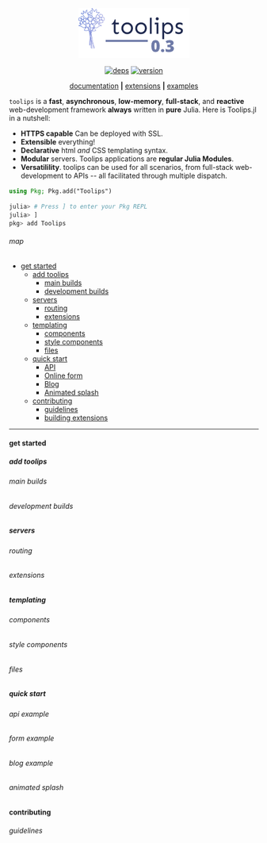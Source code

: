 <div align = "center">
  <img src="https://github.com/ChifiSource/image_dump/blob/main/toolips/toolips03.png" /img>

[![deps](https://juliahub.com/docs/Toolips/deps.svg)](https://juliahub.com/ui/Packages/Toolips/TrAr4?t=2)
[![version](https://juliahub.com/docs/Toolips/version.svg)](https://juliahub.com/ui/Packages/Toolips/TrAr4)
</br>

[documentation](https://documentation.c/toolips) **|** [extensions](https://github.com/ChifiSource#toolips-extensions) **|** [examples](https://github.com/ChifiSource/OliveNotebooks.jl/tree/main/toolips)

</div>

`toolips` is a **fast**, **asynchronous**, **low-memory**, **full-stack**, and **reactive** web-development framework **always** written in **pure** Julia. Here is Toolips.jl in a nutshell:
- **HTTPS capable** Can be deployed with SSL.
- **Extensible** everything!
- **Declarative** html *and* CSS templating syntax.
- **Modular** servers. Toolips applications are **regular Julia Modules**.
- **Versatilility**. toolips can be used for all scenarios, from full-stack web-development to APIs -- all facilitated through multiple dispatch.
```julia
using Pkg; Pkg.add("Toolips")
```
```julia
julia> # Press ] to enter your Pkg REPL
julia> ]
pkg> add Toolips
```
###### map
- [get started](#get-started)
  - [add toolips](#add-toolips)
    - [main builds](#main-builds)
    - [development builds](#development-build)
  - [servers](#basics)
    - [routing](#routing)
    - [extensions](#extensions)
  - [templating](#templating)
    - [components]()
    - [style components]()
    - [files]()
  - [quick start](#quick-start)
    - [API](#api-example)
    - [Online form](#form-example)
    - [Blog](#blog-example)
    - [Animated splash](#animated-example)
  - [contributing]()
    - [guidelines]()
    - [building extensions]()
---

#### get started
##### add toolips
###### main builds
###### development builds
##### servers
###### routing
###### extensions
##### templating
###### components
###### style components
###### files
##### quick start
###### api example
###### form example
###### blog example
###### animated splash
#### contributing
###### guidelines
